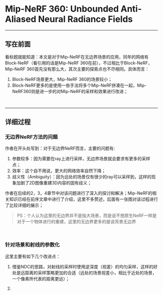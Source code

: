 <!--
 * @Author: Chenhao Wu wuch2039@163.com
 * @Date: 2023-05-18 07:39:26
 * @LastEditors: Chenhao Wu wuch2039@163.com
 * @LastEditTime: 2023-05-19 08:07:03
 * @FilePath: /paper_summary/DeepLearning/NERF/mip-nerf-360.md
 * @Description: 这是默认设置,请设置`customMade`, 打开koroFileHeader查看配置 进行设置: https://github.com/OBKoro1/koro1FileHeader/wiki/%E9%85%8D%E7%BD%AE
-->
# Mip-NeRF 360: Unbounded Anti-Aliased Neural Radiance Fields

---

## 写在前面

看标题就能知道：本文是对于Mip-NeRF在无边界场景的应用，同年的网络有Block-NeRF（看引用的话是Mip-NeRF 360在前），不过相比于Block-NeRF，Mip-NeRF 360首先没有那么大，其次主要的探索点也不尽相同。具体而言：
1. Block-NeRF场景更大，Mip-NeRF 360的场景较小；
2. Block-NeRF更多的是使用一些手法将多个Mip-NeRF拼凑在一起，Mip-NeRF360则是进一步的对Mip-NeRF的采样和效果进行改进；

&nbsp;

---

## 详细过程

### 无边界NeRF方法的问题
作者在开头处写到：对于无边界NeRF而言，主要的问题有:
1. 参数较多：因为需要在ray上进行采样，无边界场景就会要求有更多的采样点；
2. 效率：这个自不用说，更大的网络效率自然下降；
3. 歧义性（Ambiguity）：因为远处的场景仅有很少的ray可以采样到，这样的现象加剧了2D图像重建3D内容的固有歧义；

作者在后续的2，3，4章节中对该问题进行了深入的探讨和解决；Mip-NeRF的相关知识已经在前序文章中进行了介绍，这里不多赘述，后面有一张图对该过程进行了比较详细的展示；

> PS：个人认为这里的无边界并不是指大场景，而是说不想原生NeRF一样是对于一个物体进行的重建，这里的无边界更多的是说背景无边界

&nbsp;

### 针对场景和射线的参数化
这里主要有如下几个改进点：

1. 借鉴NDC的思路，对射线的采样时使用逆深度（视差）的均匀采样，这样的好处是远距离的采样策略更加的合适（远处的场景视差小，相比于近处的场景，一个像素所代表的距离更远）；

2. 
